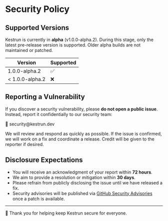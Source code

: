 # Security Policy

## Supported Versions

Kestrun is currently in **alpha** (v1.0.0-alpha.2).
During this stage, only the latest pre-release version is supported.
Older alpha builds are not maintained or patched.

| Version         | Supported          |
| --------------- | ------------------ |
| 1.0.0-alpha.2   | :white_check_mark: |
| < 1.0.0-alpha.2 | :x:                |

## Reporting a Vulnerability

If you discover a security vulnerability, please **do not open a public issue**.
Instead, report it confidentially to our security team:

📧 &#115;&#101;&#99;&#117;&#114;&#105;&#116;&#121;&#64;&#107;&#101;&#115;&#116;&#114;&#117;&#110;&#46;&#100;&#101;&#118;

We will review and respond as quickly as possible.
If the issue is confirmed, we will work on a fix and coordinate a release.
Credit will be given to the reporter if desired.

## Disclosure Expectations

- You will receive an acknowledgment of your report within **72 hours**.
- We aim to provide a resolution or mitigation within **30 days**.
- Please refrain from publicly disclosing the issue until we have released a fix.
- Security advisories will be published via [GitHub Security Advisories][Advisories] once a patch is available.

---

🔐 Thank you for helping keep Kestrun secure for everyone.

[Advisories]: https://docs.github.com/en/code-security/security-advisories
